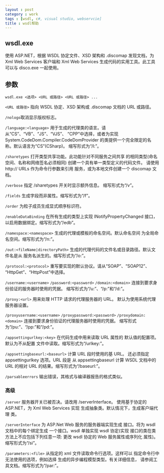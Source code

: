 ```yaml
---
layout : post
category : work
tags : [wsdl, c#, visual studio, webservcie]
title : wsdl帮助
---
```


## wsdl.exe

使用 ASP.NET，根据 WSDL 协定文件、XSD 架构和 .discomap 发现文档，为 Xml Web Services 客户端和 Xml Web Services 生成代码的实用工具。此工具可以与 disco.exe 一起使用。 

## 参数

`wsdl.exe <选项> <URL 或路径> <URL 或路径> ...` 

`<URL 或路径>` 指向 WSDL 协定、XSD 架构或 .discomap 文档的 URL 或路径。 

`/nologo`取消显示版权标志。 

`/language:<language>`
用于生成的代理类的语言。请从“CS”、“VB”、“JS”、“VJS”、 
“CPP”中选择，或者为实现 System.CodeDom.Compiler.CodeDomProvider 
的类提供一个完全限定的名称。默认语言为“CS”(CSharp)。 
缩写形式为“/l:”。 

`/sharetypes`
打开类型共享功能。此功能针对不同服务之间共享 
的相同类型(命名空间、名称和网络签名必须相同) 
创建一个具有单一类型定义的代码文件。 
请使用 http:// URLs 作为命令行参数来引用 
服务，或为本地文件创建一个 discomap 文档。 

`/verbose` 
指定 /sharetypes 开关时显示额外信息。 
缩写形式为“/v”。 

`/fields` 
生成字段而非属性。缩写形式为“/f”。 

`/order` 
为粒子成员生成显式顺序标识符。 

`/enableDataBinding` 
在所有生成的类型上实现 INotifyPropertyChanged 接口， 
以启用数据绑定。缩写形式为“/edb”。 

`/namespace:<namespace>` 
生成的代理或模板的命名空间。默认命名空间 
为全局命名空间。缩写形式为“/n:”。 

`/out:<fileName|directoryPath>` 
生成的代理代码的文件名或目录路径。默认文件名是从 
服务名派生的。缩写形式为“/o:”。 

`/protocol:<protocol>` 
重写要实现的默认协议。请从“SOAP”、“SOAP12”、 
“HttpGet”、“HttpPost”中选择。 

`/username:<username>` 
`/password:<password>` 
`/domain:<domain>` 
连接到要求身份验证的服务器时使用的凭据。 
缩写形式为“/u:”、“/p:”和“/d:”。 

`/proxy:<url>` 
用来处理 HTTP 请求的代理服务器的 URL。 
默认为使用系统代理服务器设置。 

`/proxyusername:<username>` 
`/proxypassword:<password>` 
`/proxydomain:<domain>`
连接到要求身份验证的代理服务器时使用的凭据。 
缩写形式为“/pu:”、“/pp:”和“/pd:”。 

`/appsettingurlkey:<key>` 
在代码生成中用来读取 URL 属性的 
默认值的配置项。默认为不从配置 
文件中读取。缩写形式为“/urlkey:”。 

`/appsettingbaseurl:<baseurl>` 
计算 URL 段时使用的基 URL。 
还必须指定 appsettingurlkey 选项。URL 段是 
从 appsettingbaseurl 计算 
WSDL 文档中的 URL 的相对 URL 的结果。缩写形式为“/baseurl:”。 

`/parsableerrors` 
输出错误，其格式与编译器报告的格式类似。 

### 高级 

`/server` 
服务器开关已被否决。请改用 /serverInterface。 
使用基于协定的 ASP.NET，为 Xml Web Services 实现 
生成抽象类。默认情况下，生成客户端代理 
类。 

`/serverInterface` 
为 ASP.Net Web 服务的服务器端实现生成 
接口。将为 wsdl 文档中的每个绑定生成 
一个接口。wsdl 单独实现 wsdl 协定(实现 
接口的类在类方法上不应包括下列任意一项: 
更改 wsdl 协定的 Web 服务属性或序列化 
属性)。缩写形式为“/si”。 

`/parameters:<file>` 
从指定的 xml 文件读取命令行选项。这样可以 
指定命令行中无法使用的选项，例如选择 
生成的异步编程模型类型。有关详细信息， 
请参阅工具文档。缩写形式为“/par:”。














